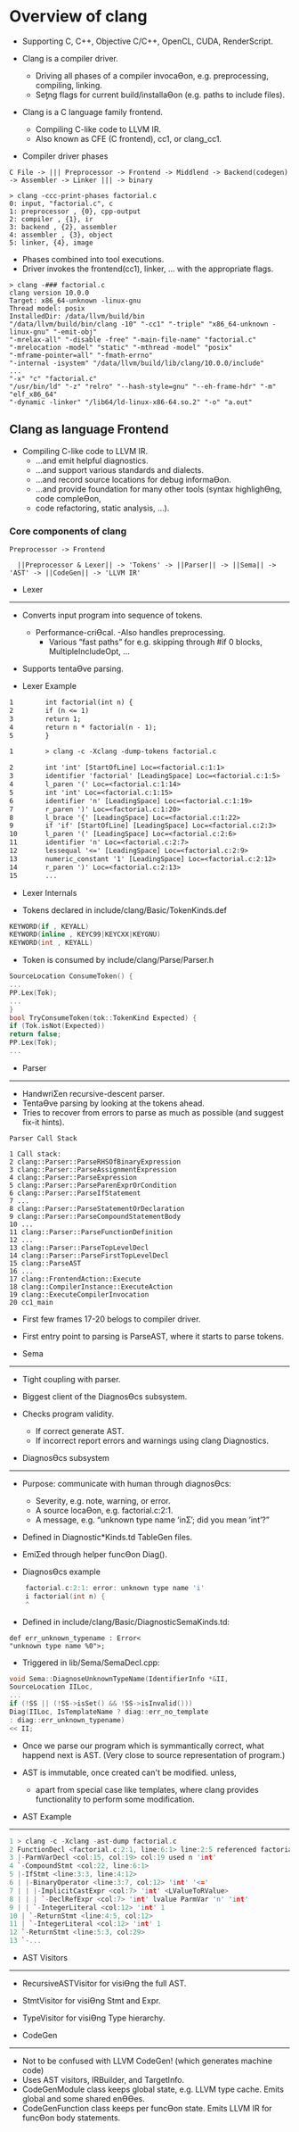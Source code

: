 # Overview of clang

- Supporting C, C++, Objective C/C++, OpenCL, CUDA, RenderScript.

- Clang is a compiler driver.
    - Driving all phases of a compiler invocaƟon, e.g. preprocessing, compiling, linking.
    - Seƫng flags for current build/installaƟon (e.g. paths to include files).

- Clang is a C language family frontend.
    - Compiling C-like code to LLVM IR.
    - Also known as CFE (C frontend), cc1, or clang_cc1.

- Compiler driver phases

```
C File -> ||| Preprocessor -> Frontend -> Middlend -> Backend(codegen) -> Assembler -> Linker ||| -> binary
```

```
> clang -ccc-print-phases factorial.c
0: input, "factorial.c", c
1: preprocessor , {0}, cpp-output
2: compiler , {1}, ir
3: backend , {2}, assembler
4: assembler , {3}, object
5: linker, {4}, image
```

- Phases combined into tool executions.
- Driver invokes the frontend(cc1), linker, ... with the appropriate flags.

```
> clang -### factorial.c
clang version 10.0.0
Target: x86_64-unknown -linux-gnu
Thread model: posix
InstalledDir: /data/llvm/build/bin
"/data/llvm/build/bin/clang -10" "-cc1" "-triple" "x86_64-unknown -linux-gnu" "-emit-obj"
"-mrelax-all" "-disable -free" "-main-file-name" "factorial.c"
"-mrelocation -model" "static" "-mthread -model" "posix"
"-mframe-pointer=all" "-fmath-errno"
"-internal -isystem" "/data/llvm/build/lib/clang/10.0.0/include"
...
"-x" "c" "factorial.c"
"/usr/bin/ld" "-z" "relro" "--hash-style=gnu" "--eh-frame-hdr" "-m" "elf_x86_64"
"-dynamic -linker" "/lib64/ld-linux-x86-64.so.2" "-o" "a.out"

```

## Clang as language Frontend

- Compiling C-like code to LLVM IR.
    - …and emit helpful diagnostics.
    - …and support various standards and dialects.
    - …and record source locations for debug informaƟon.
    - …and provide foundation for many other tools (syntax highlighƟng, code compleƟon,
    - code refactoring, static analysis, …).

### Core components of clang

```
Preprocessor -> Frontend
```

```
  ||Preprocessor & Lexer|| -> 'Tokens' -> ||Parser|| -> ||Sema|| -> 'AST' -> ||CodeGen|| -> 'LLVM IR'
```

- Lexer
--------

- Converts input program into sequence of tokens.
    - Performance-criƟcal.
        -Also handles preprocessing.
        - Various “fast paths” for e.g. skipping through #if 0 blocks, MultipleIncludeOpt, …
- Supports tentaƟve parsing.

- Lexer Example


```lex
1        int factorial(int n) {
2        if (n <= 1)
3        return 1;
4        return n * factorial(n - 1);
5        }

1        > clang -c -Xclang -dump-tokens factorial.c

2        int 'int' [StartOfLine] Loc=<factorial.c:1:1>
3        identifier 'factorial' [LeadingSpace] Loc=<factorial.c:1:5>
4        l_paren '(' Loc=<factorial.c:1:14>
5        int 'int' Loc=<factorial.c:1:15>
6        identifier 'n' [LeadingSpace] Loc=<factorial.c:1:19>
7        r_paren ')' Loc=<factorial.c:1:20>
8        l_brace '{' [LeadingSpace] Loc=<factorial.c:1:22>
9        if 'if' [StartOfLine] [LeadingSpace] Loc=<factorial.c:2:3>
10       l_paren '(' [LeadingSpace] Loc=<factorial.c:2:6>
11       identifier 'n' Loc=<factorial.c:2:7>
12       lessequal '<=' [LeadingSpace] Loc=<factorial.c:2:9>
13       numeric_constant '1' [LeadingSpace] Loc=<factorial.c:2:12>
14       r_paren ')' Loc=<factorial.c:2:13>
15       ...
```

- Lexer Internals

- Tokens declared in include/clang/Basic/TokenKinds.def


```c
KEYWORD(if , KEYALL)
KEYWORD(inline , KEYC99|KEYCXX|KEYGNU)
KEYWORD(int , KEYALL)
```

- Token is consumed by include/clang/Parse/Parser.h

```cpp
SourceLocation ConsumeToken() {
...
PP.Lex(Tok);
...
}
bool TryConsumeToken(tok::TokenKind Expected) {
if (Tok.isNot(Expected))
return false;
PP.Lex(Tok);
...
```



- Parser
---------

- HandwriƩen recursive-descent parser.
- TentaƟve parsing by looking at the tokens ahead.
- Tries to recover from errors to parse as much as possible (and suggest fix-it hints).

`Parser Call Stack`
```
1 Call stack:
2 clang::Parser::ParseRHSOfBinaryExpression
3 clang::Parser::ParseAssignmentExpression
4 clang::Parser::ParseExpression
5 clang::Parser::ParseParenExprOrCondition
6 clang::Parser::ParseIfStatement
7 ...
8 clang::Parser::ParseStatementOrDeclaration
9 clang::Parser::ParseCompoundStatementBody
10 ...
11 clang::Parser::ParseFunctionDefinition
12 ...
13 clang::Parser::ParseTopLevelDecl
14 clang::Parser::ParseFirstTopLevelDecl
15 clang::ParseAST
16 ...
17 clang::FrontendAction::Execute
18 clang::CompilerInstance::ExecuteAction
19 clang::ExecuteCompilerInvocation
20 cc1_main
```

- First few frames 17-20 belogs to compiler driver.
- First entry point to parsing is ParseAST, where it starts to parse tokens.


- Sema
-------

- Tight coupling with parser.
- Biggest client of the DiagnosƟcs subsystem.
- Checks program validity.
    - If correct generate AST.
    - If incorrect report errors and warnings using clang Diagnostics.

- DiagnosƟcs subsystem
-----------------------

- Purpose: communicate with human through diagnosƟcs:
    - Severity, e.g. note, warning, or error.
    - A source locaƟon, e.g. factorial.c:2:1.
    - A message, e.g. “unknown type name ’inƩ’; did you mean ’int’?”
- Defined in Diagnostic*Kinds.td TableGen files.
- EmiƩed through helper funcƟon Diag().

- DiagnosƟcs example
```c
    factorial.c:2:1: error: unknown type name 'i'
    i factorial(int n) {
    ^
```

- Defined in include/clang/Basic/DiagnosticSemaKinds.td:

```TableGen
def err_unknown_typename : Error<
"unknown type name %0">;
```

- Triggered in lib/Sema/SemaDecl.cpp:


```cpp
void Sema::DiagnoseUnknownTypeName(IdentifierInfo *&II,
SourceLocation IILoc,
...
if (!SS || (!SS->isSet() && !SS->isInvalid()))
Diag(IILoc, IsTemplateName ? diag::err_no_template
: diag::err_unknown_typename)
<< II;
```

- Once we parse our program which is symmantically correct,
  what happend next is AST. (Very close to source representation of program.)
- AST is immutable, once created can't be modified. unless,
    - apart from special case like templates, where clang provides functionality to perform some modification.


- AST Example
-------------

```cpp
1 > clang -c -Xclang -ast-dump factorial.c
2 FunctionDecl <factorial.c:2:1, line:6:1> line:2:5 referenced factorial 'int (int)'
3 |-ParmVarDecl <col:15, col:19> col:19 used n 'int'
4 `-CompoundStmt <col:22, line:6:1>
5 |-IfStmt <line:3:3, line:4:12>
6 | |-BinaryOperator <line:3:7, col:12> 'int' '<='
7 | | |-ImplicitCastExpr <col:7> 'int' <LValueToRValue>
8 | | | `-DeclRefExpr <col:7> 'int' lvalue ParmVar 'n' 'int'
9 | | `-IntegerLiteral <col:12> 'int' 1
10 | `-ReturnStmt <line:4:5, col:12>
11 | `-IntegerLiteral <col:12> 'int' 1
12 `-ReturnStmt <line:5:3, col:29>
13 `-...

```

- AST Visitors
--------------

- RecursiveASTVisitor for visiƟng the full AST.
- StmtVisitor for visiƟng Stmt and Expr.
- TypeVisitor for visiƟng Type hierarchy.


- CodeGen
---------

- Not to be confused with LLVM CodeGen! (which generates machine code)
- Uses AST visitors, IRBuilder, and TargetInfo.
- CodeGenModule class keeps global state, e.g. LLVM type cache.
  Emits global and some shared enƟƟes.
- CodeGenFunction class keeps per funcƟon state.
  Emits LLVM IR for funcƟon body statements.

